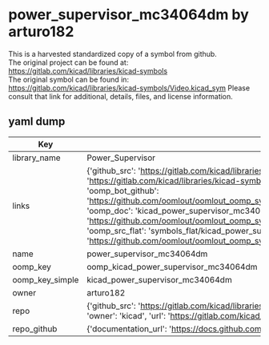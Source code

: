 # power_supervisor_mc34064dm by arturo182  
This is a harvested standardized copy of a symbol from github.  
The original project can be found at:  
https://gitlab.com/kicad/libraries/kicad-symbols  
The original symbol can be found in:
https://gitlab.com/kicad/libraries/kicad-symbols/Video.kicad_sym
Please consult that link for additional, details, files, and license information.  
## yaml dump  
| Key | Value |  
| --- | --- |  
| library_name | Power_Supervisor |  
| links | {'github_src': 'https://gitlab.com/kicad/libraries/kicad-symbols/Video.kicad_sym', 'github_src_repo': 'https://gitlab.com/kicad/libraries/kicad-symbols', 'oomp_bot': 'kicad_power_supervisor_mc34064dm/working', 'oomp_bot_github': 'https://github.com/oomlout/oomlout_oomp_symbol_bot/tree/main/kicad_power_supervisor_mc34064dm/working', 'oomp_doc': 'kicad_power_supervisor_mc34064dm/working', 'oomp_doc_github': 'https://github.com/oomlout/oomlout_oomp_symbol_doc/tree/main/kicad_power_supervisor_mc34064dm/working', 'oomp_src_flat': 'symbols_flat/kicad_power_supervisor_mc34064dm/working', 'oomp_src_flat_github': 'https://github.com/oomlout/oomlout_oomp_symbol_src/tree/main/kicad_power_supervisor_mc34064dm/working'} |  
| name | power_supervisor_mc34064dm |  
| oomp_key | oomp_kicad_power_supervisor_mc34064dm |  
| oomp_key_simple | kicad_power_supervisor_mc34064dm |  
| owner | arturo182 |  
| repo | {'github_src': 'https://gitlab.com/kicad/libraries/kicad-symbols/Video.kicad_sym', 'name': 'libraries/kicad-symbols', 'owner': 'kicad', 'url': 'https://gitlab.com/kicad/libraries/kicad-symbols'} |  
| repo_github | {'documentation_url': 'https://docs.github.com/rest/repos/repos#get-a-repository', 'message': 'Not Found'} |  

